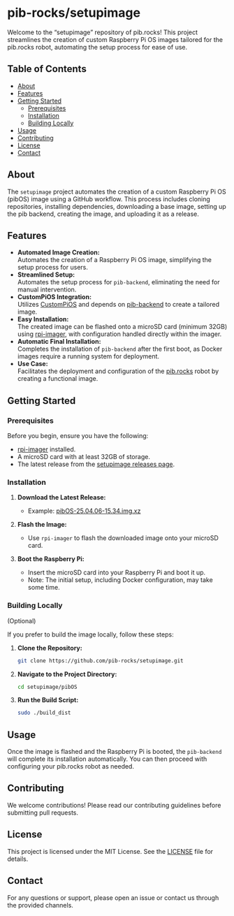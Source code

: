 # pib-rocks/setupimage

Welcome to the “setupimage” repository of pib.rocks! This project streamlines the creation of custom Raspberry Pi OS images tailored for the pib.rocks robot, automating the setup process for ease of use.

## Table of Contents

- [About](#about)
- [Features](#features)
- [Getting Started](#getting-started)
  - [Prerequisites](#prerequisites)
  - [Installation](#installation)
  - [Building Locally](#building-locally)
- [Usage](#usage)
- [Contributing](#contributing)
- [License](#license)
- [Contact](#contact)

## About

The `setupimage` project automates the creation of a custom Raspberry Pi OS (pibOS) image using a GitHub workflow. This process includes cloning repositories, installing dependencies, downloading a base image, setting up the pib backend, creating the image, and uploading it as a release.

## Features

- **Automated Image Creation:**  
  Automates the creation of a Raspberry Pi OS image, simplifying the setup process for users.
- **Streamlined Setup:**  
  Automates the setup process for `pib-backend`, eliminating the need for manual intervention.
- **CustomPiOS Integration:**  
  Utilizes [CustomPiOS](https://github.com/guysoft/CustomPiOS) and depends on [pib-backend](https://github.com/pib-rocks/pib-backend) to create a tailored image.
- **Easy Installation:**  
  The created image can be flashed onto a microSD card (minimum 32GB) using [rpi-imager](https://github.com/raspberrypi/rpi-imager), with configuration handled directly within the imager.
- **Automatic Final Installation:**  
  Completes the installation of `pib-backend` after the first boot, as Docker images require a running system for deployment.
- **Use Case:**  
  Facilitates the deployment and configuration of the [pib.rocks](https://pib.rocks/) robot by creating a functional image.

## Getting Started

### Prerequisites

Before you begin, ensure you have the following:

- [rpi-imager](https://www.raspberrypi.com/software/) installed.
- A microSD card with at least 32GB of storage.
- The latest release from the [setupimage releases page](https://github.com/pib-rocks/setupimage/releases).

### Installation

1. **Download the Latest Release:**
   - Example: [pibOS-25.04.06-15.34.img.xz](https://github.com/pib-rocks/setupimage/releases/download/v0.1.0/pibOS-25.04.06-15.34.img.xz)

2. **Flash the Image:**
   - Use `rpi-imager` to flash the downloaded image onto your microSD card.

3. **Boot the Raspberry Pi:**
   - Insert the microSD card into your Raspberry Pi and boot it up.
   - Note: The initial setup, including Docker configuration, may take some time.

### Building Locally 
(Optional)

If you prefer to build the image locally, follow these steps:

1. **Clone the Repository:**
   ```bash
   git clone https://github.com/pib-rocks/setupimage.git
   ```

2. **Navigate to the Project Directory:**
   ```bash
   cd setupimage/pibOS
   ```

3. **Run the Build Script:**
   ```bash
   sudo ./build_dist
   ```

## Usage

Once the image is flashed and the Raspberry Pi is booted, the `pib-backend` will complete its installation automatically. You can then proceed with configuring your pib.rocks robot as needed.

## Contributing

We welcome contributions! Please read our contributing guidelines before submitting pull requests.

## License

This project is licensed under the MIT License. See the [LICENSE](LICENSE) file for details.

## Contact

For any questions or support, please open an issue or contact us through the provided channels.